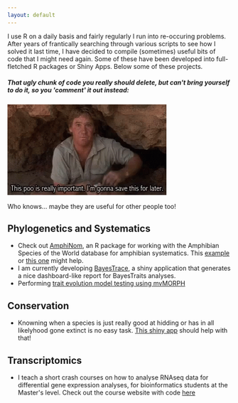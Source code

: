 ```yaml
---
layout: default
---
```


I use R on a daily basis and fairly regularly I run into re-occuring problems. After years of frantically searching through various scripts to see how I solved it last time, I have decided to compile (sometimes) useful bits of code that I might need again. Some of these have been developed into full-fletched R packages or Shiny Apps. Below some of these projects.

##### *That ugly chunk of code you really should delete, but can't bring yourself to do it, so you 'comment' it out instead:*
![](steve_irwin.gif)

Who knows... maybe they are useful for other people too!

 
## Phylogenetics and Systematics

* Check out [AmphiNom](https://github.com/hcliedtke/AmphiNom), an R package for working with the Amphibian Species of the World database for amphibian systematics. This [example](https://hcliedtke.github.io/R-scrapheap/amphinom_example.html) or [this one](https://hcliedtke.github.io/R-scrapheap/amphinom_tutorial.html) might help.  
* I am currently developing [BayesTrace](https://github.com/hcliedtke/bayestrace), a shiny application that generates a nice dashboard-like report for BayesTraits analyses.
* Performing [trait evolution model testing using mvMORPH](./mvMORPH.html)  

## Conservation

* Knowning when a species is just really good at hidding or has in all likelyhood gone extinct is no easy task. [This shiny app](https://github.com/hcliedtke/extinct) should help with that!

## Transcriptomics

* I teach a short crash courses on how to analyse RNAseq data for differential gene expression analyses, for bioinformatics students at the Master's level. Check out the course website with code [here](https://hcliedtke.github.io/ADDA_taller2/)
